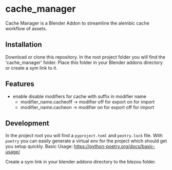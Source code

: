 # cache_manager
Cache Manager is a Blender Addon to streamline the alembic cache workflow of assets.

## Installation
Download or clone this repository.
In the root project folder you will find the 'cache_manager' folder. Place this folder in your Blender addons directory or create a sym link to it.

## Features
- enable disable modifiers for cache with suffix in modifier name
    - modifier_name.cacheoff -> modifier off for export on  for import
    - modifier_name.cacheon  -> modifier on  for export off for import

## Development
In the project root you will find a `pyproject.toml` and `peotry.lock` file.
With `poetry` you can easily generate a virtual env for the project which should get you setup quickly.
Basic Usage: https://python-poetry.org/docs/basic-usage/

Create a sym link in your blender addons directory to the blezou folder.


